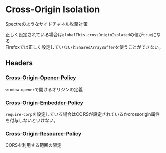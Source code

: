 # Cross-Origin Isolation

Spectreのようなサイドチャネル攻撃対策

正しく設定されている場合は`globalThis.crossOriginIsolated`の値が`true`になる  
Firefoxでは正しく設定していないと`SharedArrayBuffer`を使うことができない。

## Headers

### [Cross-Origin-Opener-Policy](https://developer.mozilla.org/ja/docs/Web/HTTP/Headers/Cross-Origin-Resource-Policy)

`window.opener`で開けるオリジンの定義

### [Cross-Origin-Embedder-Policy](https://developer.mozilla.org/en-US/docs/Web/HTTP/Headers/Cross-Origin-Embedder-Policy)

`require-corp`を設定している場合はCORSが設定されているかcrossorigin属性を付与しないといけない。

### [Cross-Origin-Resource-Policy](https://developer.mozilla.org/ja/docs/Web/HTTP/CORS)

CORSを利用する範囲の限定
